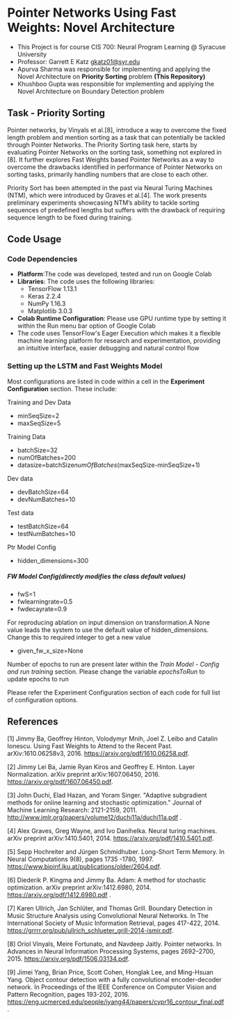 # Pointer Networks Using Fast Weights: Novel Architecture

- This Project is for course CIS 700: Neural Program Learning @ Syracuse University
- Professor: Garrett E Katz <gkatz01@syr.edu>
- Apurva Sharma was responsible for implementing and applying the Novel Architecture on **Priority Sorting** problem **(This Repository)**
- Khushboo Gupta was responsible for implementing and applying the Novel Architecture on Boundary Detection problem 


## Task - Priority Sorting


Pointer networks, by Vinyals et al.[8], introduce a way to overcome the fixed length problem and mention sorting as a task that can potentially be tackled through Pointer Networks. The Priority Sorting task here, starts by evaluating Pointer Networks on the sorting task, something not explored in [8]. It further explores Fast Weights based Pointer Networks as a way to overcome the drawbacks identified in performance of Pointer Networks on sorting tasks, primarily handling numbers that are close to each other.

Priority Sort has been attempted in the past via Neural Turing Machines (NTM), which were introduced by Graves et al.[4]. The work presents preliminary experiments showcasing NTM’s ability to tackle sorting sequences of predefined lengths but suffers with the drawback of requiring sequence length to be fixed during training.

## Code Usage

### Code Dependencies

- **Platform**:The code was developed, tested and run on Google Colab
- **Libraries**: The code uses the following libraries:
    - TensorFlow 1.13.1
    - Keras 2.2.4
    - NumPy 1.16.3  
    - Matplotlib 3.0.3
- **Colab Runtime Configuration**: Please use GPU runtime type by setting it within the Run menu bar option of Google Colab
- The code uses TensorFlow's Eager Execution which makes it a flexible machine learning platform for research and experimentation, providing an intuitive interface, easier debugging and natural control flow


### Setting up the LSTM and Fast Weights Model
Most configurations are listed in code within a cell in the **Experiment Configuration** section. These include:

Training and Dev Data
- minSeqSize=2
- maxSeqSize=5

Training Data
- batchSize=32
- numOfBatches=200
- datasize=batchSize*numOfBatches*(maxSeqSize-minSeqSize+1)

Dev data
- devBatchSize=64
- devNumBatches=10

Test data
- testBatchSize=64
- testNumBatches=10

Ptr Model Config
- hidden_dimensions=300

##### FW Model Config(directly modifies the class default values)
- fwS=1
- fwlearningrate=0.5
- fwdecayrate=0.9

For reproducing ablation on input dimension on transformation.A None value leads the system to use the default value of hidden_dimensions. Change this to required integer to get a new value
- given_fw_x_size=None

Number of epochs to run are present later within the *Train Model - Config and run training* section. Please change the variable *epochsToRun* to update epochs to run

Please refer the Experiment Configuration section of each code for full list of configuration options.


## References

[1] Jimmy Ba, Geoffrey Hinton, Volodymyr Mnih, Joel Z. Leibo and Catalin Ionescu. Using Fast Weights to Attend to the Recent Past. arXiv:1610.06258v3, 2016. https://arxiv.org/pdf/1610.06258.pdf.

[2] Jimmy Lei Ba, Jamie Ryan Kiros and Geoffrey E. Hinton. Layer Normalization. arXiv preprint arXiv:1607.06450, 2016. https://arxiv.org/pdf/1607.06450.pdf.

[3] John Duchi, Elad Hazan, and Yoram Singer. "Adaptive subgradient methods for online learning and stochastic optimization." Journal of Machine Learning Research: 2121-2159, 2011. http://www.jmlr.org/papers/volume12/duchi11a/duchi11a.pdf .

[4] Alex Graves, Greg Wayne, and Ivo Danihelka. Neural turing machines. arXiv preprint arXiv:1410.5401, 2014. https://arxiv.org/pdf/1410.5401.pdf.

[5] Sepp Hochreiter and Jürgen Schmidhuber. Long-Short Term Memory. In Neural Computations 9(8), pages 1735 -1780, 1997. https://www.bioinf.jku.at/publications/older/2604.pdf.

[6] Diederik P. Kingma and Jimmy Ba. Adam: A method for stochastic optimization. arXiv preprint arXiv:1412.6980, 2014. https://arxiv.org/pdf/1412.6980.pdf .

[7] Karen Ullrich, Jan Schlüter, and Thomas Grill. Boundary Detection in Music Structure Analysis using Convolutional Neural Networks. In The International Society of Music Information Retrieval, pages 417-422, 2014. https://grrrr.org/pub/ullrich_schlueter_grill-2014-ismir.pdf.

[8] Oriol Vinyals, Meire Fortunato, and Navdeep Jaitly. Pointer networks. In Advances in Neural Information Processing Systems, pages 2692–2700, 2015. https://arxiv.org/pdf/1506.03134.pdf.

[9] Jimei Yang, Brian Price, Scott Cohen, Honglak Lee, and Ming-Hsuan Yang. Object contour detection with a fully convolutional encoder-decoder network. In Proceedings of the IEEE Conference on Computer Vision and Pattern Recognition, pages 193-202, 2016. https://eng.ucmerced.edu/people/jyang44/papers/cvpr16_contour_final.pdf .

